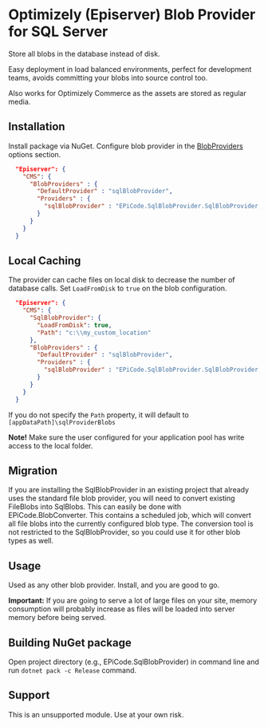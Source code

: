 ﻿# Optimizely (Episerver) Blob Provider for SQL Server
Store all blobs in the database instead of disk.

Easy deployment in load balanced environments, perfect for development teams, avoids committing your blobs into source control too.

Also works for Optimizely Commerce as the assets are stored as regular media.

## Installation

Install package via NuGet.
Configure blob provider in the [BlobProviders](https://docs.developers.optimizely.com/content-management-system/docs/configuring-cms#blobprovideroptions) options section.


```json
  "Episerver": {
    "CMS": {
      "BlobProviders" : {
        "DefaultProvider" : "sqlBlobProvider",
        "Providers" : {
          "sqlBlobProvider" : "EPiCode.SqlBlobProvider.SqlBlobProvider, EPiCode.SqlBlobProvider"
        }
      }
    }
  }
```

## Local Caching
The provider can cache files on local disk to decrease the number of database calls. Set `LoadFromDisk` to `true` on the blob configuration.


```json
  "Episerver": {
    "CMS": {
      "SqlBlobProvider": {
        "LoadFromDisk": true,
        "Path": "c:\\my_custom_location"
      },
      "BlobProviders" : {
        "DefaultProvider" : "sqlBlobProvider",
        "Providers" : {
          "sqlBlobProvider" : "EPiCode.SqlBlobProvider.SqlBlobProvider, EPiCode.SqlBlobProvider"
        }
      }
    }
  }
```

If you do not specify the `Path` property, it will default to `[appDataPath]\sqlProviderBlobs`

**Note!** Make sure the user configured for your application pool has write access to the local folder.

## Migration
If you are installing the SqlBlobProvider in an existing project that already uses the standard file blob provider, you will need to convert existing FileBlobs into SqlBlobs. This can easily be done with EPiCode.BlobConverter. This contains a scheduled job, which will convert all file blobs into the currently configured blob type. The conversion tool is not restricted to the SqlBlobProvider, so you could use it for other blob types as well.

## Usage
Used as any other blob provider. Install, and you are good to go.

**Important:** If you are going to serve a lot of large files on your site, memory consumption will probably increase as files will be loaded into server memory before being served.

## Building NuGet package

Open project directory (e.g., EPiCode.SqlBlobProvider) in command line and run `dotnet pack -c Release` command.

## Support
This is an unsupported module. Use at your own risk.
